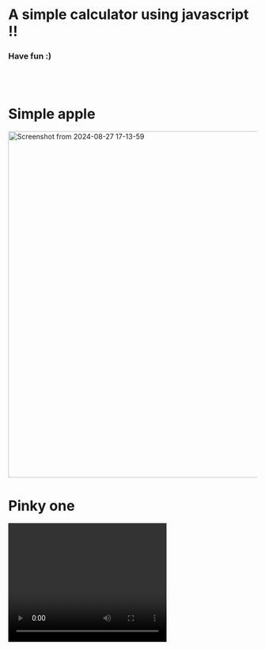 <h1>A simple calculator using javascript !!</h1>
<h3>Have fun :)</h3>
<br><br>
<h1>Simple apple</h1>
<img width="700" alt="Screenshot from 2024-08-27 17-13-59" src="https://github.com/user-attachments/assets/c4ed11ed-231a-42cc-884c-e08e386e6cf1">

<h1>Pinky one</h1>
<video width="320" height="240" controls>
  <source src="video.mp4" type="video/mp4">
</video>
